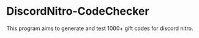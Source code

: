 # DiscordNitro-CodeChecker
This program aims to generate and test 1000+ gift codes for discord nitro.
